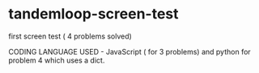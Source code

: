 # tandemloop-screen-test
 first screen test ( 4 problems  solved)

CODING LANGUAGE USED - JavaScript ( for 3 problems)
and python for problem 4 which uses a dict.







